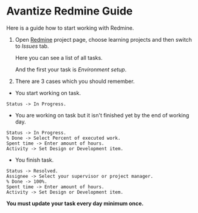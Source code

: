 # Avantize Redmine Guide

Here is a guide how to start working with Redmine.

1. Open [Redmine](https://redmine.avantize.com/projects) project page, choose learning projects and then switch to _Issues_ tab.

   Here you can see a list of all tasks.
   
   And the first your task is _Environment setup_.

2. There are 3 cases which you should remember.
  * You start working on task.
  ```
  Status -> In Progress.
  ```
  * You are working on task but it isn't finished yet by the end of working day.
  ```
  Status -> In Progress.
  % Done -> Select Percent of executed work.
  Spent time -> Enter amount of hours.
  Activity -> Set Design or Development item.
  ```
  * You finish task.
  ```
  Status -> Resolved.
  Assignee -> Select your supervisor or project manager.
  % Done -> 100%.
  Spent time -> Enter amount of hours.
  Activity -> Set Design or Development item.
  ```
  
  __You must update your task every day minimum once.__
